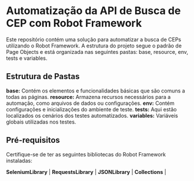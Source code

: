 

# Automatização da API de Busca de CEP com Robot Framework
Este repositório contém uma solução para automatizar a busca de CEPs utilizando o Robot Framework. A estrutura do projeto segue o padrão de Page Objects e está organizada nas seguintes pastas: base, resource, env, tests e variables.

## Estrutura de Pastas
**base:** Contém os elementos e funcionalidades básicas que são comuns a todas as páginas.
**resource:** Armazena recursos necessários para a automação, como arquivos de dados ou configurações.
**env:** Contém configurações e inicializações do ambiente de teste.
**tests:** Aqui estão localizados os cenários dos testes automatizados.
**variables:** Variáveis globais utilizadas nos testes.

## Pré-requisitos
Certifique-se de ter as seguintes bibliotecas do Robot Framework instaladas:

**SeleniumLibrary** | 
**RequestsLibrary** |
**JSONLibrary** |
**Collections** |

